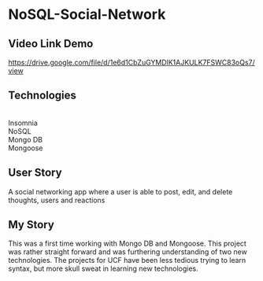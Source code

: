 # NoSQL-Social-Network

## Video Link Demo
https://drive.google.com/file/d/1e6d1CbZuGYMDlK1AJKULK7FSWC83oQs7/view

## Technologies
</br> Insomnia
</br> NoSQL
</br> Mongo DB
</br> Mongoose

## User Story
A social networking app where a user is able to post, edit, and delete thoughts, users and reactions

## My Story
This was a first time working with Mongo DB and Mongoose. This project was rather straight forward and was furthering understanding of two new technologies. 
The projects for UCF have been less tedious trying to learn syntax, but more skull sweat in learning new technologies. 
